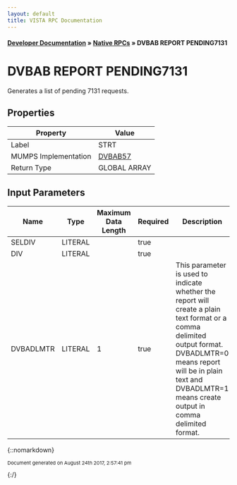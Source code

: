 ```yaml
---
layout: default
title: VISTA RPC Documentation
---
```


#### [Developer Documentation](../index) &#187; [Native RPCs](TableOfContents) &#187; DVBAB REPORT PENDING7131<br/>
# DVBAB REPORT PENDING7131

Generates a list of pending 7131 requests.

## Properties

Property | Value
--- | ---
Label | STRT
MUMPS Implementation | [DVBAB57](http://code.osehra.org/dox/Routine_DVBAB57_source.html)
Return Type | GLOBAL ARRAY


## Input Parameters

Name | Type | Maximum Data Length | Required | Description
--- | --- | --- | --- | ---
SELDIV | LITERAL |  | true | 
DIV | LITERAL |  | true | 
DVBADLMTR | LITERAL | 1 | true | This parameter is used to indicate whether the report will create a plain text format or a comma delimited output format. DVBADLMTR&#x3D;0 means report will be in plain text and DVBADLMTR&#x3D;1 means create output in comma delimited format.



{::nomarkdown} <br/><p style="font-size: 11px">Document generated on August 24th 2017, 2:57:41 pm</p>{:/}